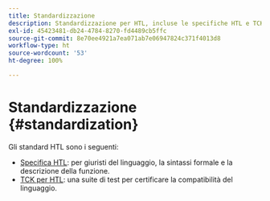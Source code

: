 ```yaml
---
title: Standardizzazione
description: Standardizzazione per HTL, incluse le specifiche HTL e TCK per HTL.
exl-id: 45423481-db24-4784-8270-fd4489cb5ffc
source-git-commit: 8e70ee4921a7ea071ab7e06947824c371f4013d8
workflow-type: ht
source-wordcount: '53'
ht-degree: 100%

---
```


# Standardizzazione {#standardization}

Gli standard HTL sono i seguenti:

* [Specifica HTL](https://github.com/adobe/htl-spec): per giuristi del linguaggio, la sintassi formale e la descrizione della funzione.
* [TCK per HTL](https://github.com/adobe/htl-tck): una suite di test per certificare la compatibilità del linguaggio.
